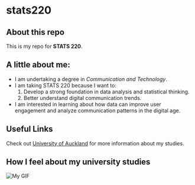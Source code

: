 # stats220

## About this repo

This is my repo for **STATS 220**.

## A little about me:

- I am undertaking a degree in *Communication and Technology*.
- I am taking STATS 220 because I want to:
  1. Develop a strong foundation in data analysis and statistical thinking.
  2. Better understand digital communication trends.
- I am interested in learning about how data can improve user engagement and analyze communication patterns in the digital age.

## Useful Links

Check out [University of Auckland](https://www.auckland.ac.nz/) for more information about my studies.

## How I feel about my university studies

![My GIF](https://s1.aigei.com/src/img/gif/8b/8bd443cf145e44b78c877ab05be158d8.gif?imageMogr2/auto-orient/thumbnail/!282x282r/gravity/Center/crop/282x282/quality/85/%7CimageView2/2/w/282&e=2051020800&token=P7S2Xpzfz11vAkASLTkfHN7Fw-oOZBecqeJaxypL:n2VH8x7aFRCVCRwiRUkS_iLctD4=)


